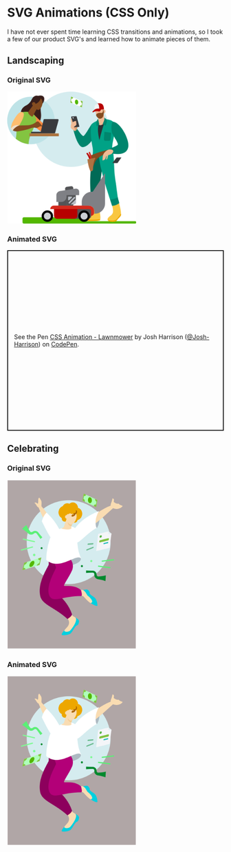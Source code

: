 # SVG Animations (CSS Only)

I have not ever spent time learning CSS transitions and animations, so I took a few of our product SVG's and learned how to animate pieces of them.

## Landscaping
<div class="container-row">
    <div class="image-container">
        <h3>Original SVG</h3>
        <img src="../assets/images/lawnmower_illo.svg" width="300px" />
    </div>
    <div class="image-container">
        <h3>Animated SVG</h3>
        <p class="codepen" data-height="300" data-default-tab="html,result" data-slug-hash="vYqgXOV" data-pen-title="CSS Animation - Lawnmower" data-user="Josh-Harrison" style="height: 420px; box-sizing: border-box; display: flex; align-items: center; justify-content: center; border: 2px solid; margin: 1em 0; padding: 1em;">
            <span>See the Pen <a href="https://codepen.io/Josh-Harrison/pen/vYqgXOV">
            CSS Animation - Lawnmower</a> by Josh Harrison (<a href="https://codepen.io/Josh-Harrison">@Josh-Harrison</a>)
            on <a href="https://codepen.io">CodePen</a>.</span>
        </p>
        <script async src="https://cpwebassets.codepen.io/assets/embed/ei.js"></script>
    </div>
</div>

## Celebrating
<div class="container-row">
    <div class="image-container">
        <h3>Original SVG</h3>
        <img src="../assets/images/celebrate_illo.svg" width="300px" />
    </div>
    <div class="image-container">
        <h3>Animated SVG</h3>
        <img src="../assets/images/celebrate_illo.svg" width="300px" />
    </div>
</div>
